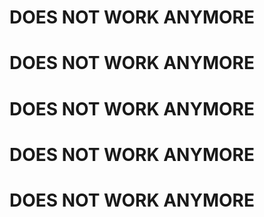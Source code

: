 # DOES NOT WORK ANYMORE
# DOES NOT WORK ANYMORE
# DOES NOT WORK ANYMORE
# DOES NOT WORK ANYMORE
# DOES NOT WORK ANYMORE


